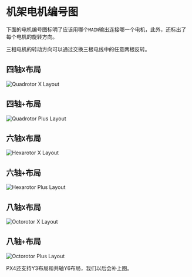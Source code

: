 # 机架电机编号图

下面的电机编号图标明了应该用哪个`MAIN`输出连接哪一个电机，此外，还标出了每个电机的旋转方向。

<aside class="tip">
三相电机的转动方向可以通过交换三根电线中的任意两根反转。
</aside>

## 四轴`X`布局

![Quadrotor X Layout](images/motor_map/quadrotor_x_assignment.png)

## 四轴`+`布局

![Quadrotor Plus Layout](images/motor_map/quadrotor_plus_assignment.png)

## 六轴`X`布局

![Hexarotor X Layout](images/motor_map/hexarotor_x_assignment.png)

## 六轴`+`布局

![Hexarotor Plus Layout](images/motor_map/hexarotor_plus_assignment.png)

## 八轴`X`布局

![Octorotor X Layout](images/motor_map/octorotor_x_assignment.png)

## 八轴`+`布局

![Octorotor Plus Layout](images/motor_map/octorotor_plus_assignment.png)

<aside class="todo">
PX4还支持Y3布局和共轴Y6布局，我们以后会补上图。
</aside>
